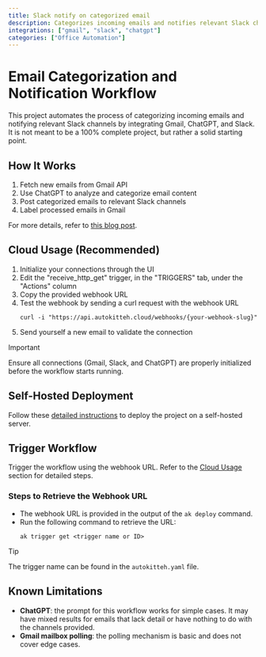 ```yaml
---
title: Slack notify on categorized email
description: Categorizes incoming emails and notifies relevant Slack channels by integrating Gmail, ChatGPT, and Slack
integrations: ["gmail", "slack", "chatgpt"]
categories: ["Office Automation"]
---
```


# Email Categorization and Notification Workflow

This project automates the process of categorizing incoming emails and notifying relevant Slack channels by integrating Gmail, ChatGPT, and Slack. It is not meant to be a 100% complete project, but rather a solid starting point.

## How It Works

1. Fetch new emails from Gmail API
2. Use ChatGPT to analyze and categorize email content
3. Post categorized emails to relevant Slack channels
4. Label processed emails in Gmail

For more details, refer to [this blog post](https://autokitteh.com/technical-blog/from-inbox-to-slack-automating-email-categorization-and-notifications-with-ai/).

## Cloud Usage (Recommended)

1. Initialize your connections through the UI
2. Edit the "receive_http_get" trigger, in the "TRIGGERS" tab, under the "Actions" column
3. Copy the provided webhook URL
4. Test the webhook by sending a curl request with the webhook URL
      ```shell
      curl -i "https://api.autokitteh.cloud/webhooks/{your-webhook-slug}"
      ```
5. Send yourself a new email to validate the connection


> [!IMPORTANT]
> Ensure all connections (Gmail, Slack, and ChatGPT) are properly initialized before the workflow starts running.

## Self-Hosted Deployment

Follow these [detailed instructions](https://docs.autokitteh.com/get_started/deployment) to deploy the project on a self-hosted server.

## Trigger Workflow

Trigger the workflow using the webhook URL. Refer to the [Cloud Usage](#cloud-usage-recommended) section for detailed steps.

### Steps to Retrieve the Webhook URL

- The webhook URL is provided in the output of the `ak deploy` command.
- Run the following command to retrieve the URL:
  ```shell
  ak trigger get <trigger name or ID>
  ```

> [!TIP]
> The trigger name can be found in the `autokitteh.yaml` file.

## Known Limitations

- **ChatGPT**: the prompt for this workflow works for simple cases. It may have mixed results for emails that lack detail or have nothing to do with the channels provided.
- **Gmail mailbox polling**: the polling mechanism is basic and does not cover edge cases.
